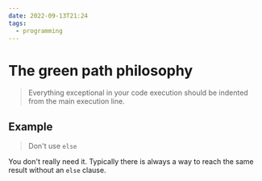```yaml
---
date: 2022-09-13T21:24
tags:
  - programming
---
```


# The green path philosophy

> Everything exceptional in your code execution should be indented from the
> main execution line.

## Example

> Don't use `else`

You don't really need it. Typically there is always a way to reach the same
result without an `else` clause.
